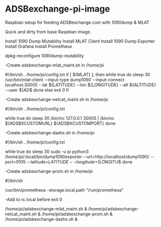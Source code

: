 # ADSBexchange-pi-image
Raspbian setup for feeding ADSBexchange.com with 1090dump &amp; MLAT

Quick and dirty from base Raspbian image.

Install 1090 Dump Mutability
Install MLAT Client
Install 1090 Dump Exporter
Install Grafana
Install Prometheus

dpkg-reconfigure 1090dump-mutability

-Create adsbexchange-mlat_maint.sh in /home/pi 

#!/bin/sh
. /home/pi/config.txt
if [ ${MLAT} ]; then
  while true
   do
    sleep 30
    /usr/bin/mlat-client --input-type dump1090 --input-connect localhost:30005 --lat ${LATITUDE} --lon ${LONGITUDE} --alt ${ALTITUDE} --user ${AD$
  done
else
  exit 0
fi

-Create adsbexchange-netcat_maint.sh in /home/pi

#!/bin/sh
. /home/pi/config.txt

while true
  do
    sleep 30
    /bin/nc 127.0.0.1 30005 | /bin/nc ${ADSBXCUSTOMURL} ${ADSBXCUSTOMPORT}
  done

-Create adsbexchange-dashx.sh in /home/pi

#!/bin/sh
. /home/pi/config.txt

while true
  do
    sleep 30
sudo -u pi python3 /home/pi/.local/bin/dump1090exporter --url=http://localhost/dump1090/ --port=9105 --latitude=${LATITUDE} --longitude=${LONGITU$
done


-Create adsbexchange-prom.sh in /home/pi

#!/bin/sh

/usr/bin/prometheus -storage.local.path "/run/prometheus"

-Add to rc.local before exit 0

/home/pi/adsbexchange-mlat_maint.sh &
/home/pi/adsbexchange-netcat_maint.sh &
/home/pi/adsbexchange-prom.sh &
/home/pi/adsbexchange-dashx.sh &




